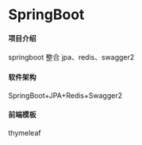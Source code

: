 # SpringBoot

#### 项目介绍
springboot 整合 jpa、redis、swagger2

#### 软件架构
SpringBoot+JPA+Redis+Swagger2

#### 前端模板
thymeleaf
